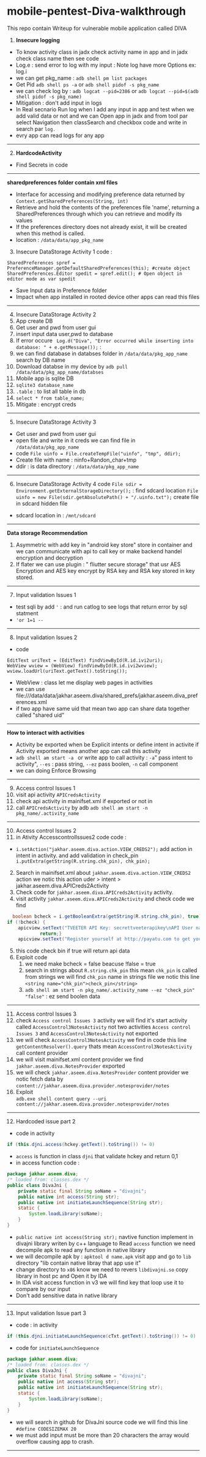 # mobile-pentest-Diva-walkthrough
This repo contain Writeup for vulnerable mobile application called DIVA
1. **Insecure logging**
- To know activity class in jadx check activity name in app and in jadx check class name then see code
-  Log.e : send error to log with my input : Note log have more Options ex: log.i 
- we can get pkg_name :  `adb shell pm list packages`
- Get Pid `adb shell ps -a` or `adb shell pidof -s pkg_name`
- we can check log by : `adb logcat --pid=2386`  or `adb logcat --pid=$(adb shell pidof -s pkg_name)`
- Mitigation : don't add input in logs
- In Real secnario Run log when I add any input in app and test when we add valid data or not and we can Open app in jadx and from tool par select Navigation then classSearch and checkbox code and write in search par `log.`
- evry app can read logs for any app
***
2. **HardcodeActivity**
- Find Secrets in code
***
**sharedpreferences folder contain xml files**
- Interface for accessing and modifying preference data returned by `Context.getSharedPreferences(String, int)` 
- Retrieve and hold the contents of the preferences file 'name', returning a SharedPreferences through which you can retrieve and modify its values
- If the preferences directory does not already exist, it will be created when this method is called.
- location : `/data/data/app_pkg_name` 

3. Insecure DataStorage Activity 1
code : 
```
SharedPreferences spref = PreferenceManager.getDefaultSharedPreferences(this); #create object
SharedPreferences.Editor spedit = spref.edit(); # Open object in editor mode as var spedit
```
- Save Input data in Preference folder
- Impact when app installed in rooted device other apps can read this files
***
4. Insecure DataStorage Activity 2
1. App create DB
2. Get user and pwd from user gui
3. insert input data user,pwd to database
4. If error occure ` Log.d("Diva", "Error occurred while inserting into database: " + e.getMessage());` :  
5. we can find database in databses folder in  `/data/data/pkg_app_name` search by DB name
6. Download databse in my device by `adb pull /data/data/pkg_app_name/databses`
7.  Mobile app is sqlite DB
8. `sqlite3 database_name`
9. `.table` : to list all table in db
10. `select * from table_name;` 
11. Mitigate : encrypt creds
***
5. Insecure DataStorage Activity 3
- Get user and pwd from user gui
- open file and write in it creds we can find file in `/data/data/pkg_app_name`
- code `File uinfo = File.createTempFile("uinfo", "tmp", ddir);`
- Create file with name : ninfo+Randon_char+tmp
- ddir : is data directory : `/data/data/pkg_app_name`
***
6.  Insecure DataStorage Activity 4
code
`File sdir = Environment.getExternalStorageDirectory();` : find sdcard location
`File uinfo = new File(sdir.getAbsolutePath() + "/.uinfo.txt");` create file in sdcard hidden file
- sdcard location in : `/mnt/sdcard` 
***
**Data storage Recommendation**
1. Asymmetric with add key in "android key store" store in container and we can communicate with api to call key or make backend handel encryption and decryption
2. If flater we can use plugin : " fliutter secure storage" that usr AES Encryption and AES key encrypt by RSA key and RSA key stored in key stored.
***
7. Input validation Issues 1
- test sqli by add `'` : and run catlog to see logs that return error by sql statment 
- `'or 1=1 --`
***
8. Input validation Issues 2
- code
```
EditText uriText = (EditText) findViewById(R.id.ivi2uri); 
WebView wview = (WebView) findViewById(R.id.ivi2wview);
wview.loadUrl(uriText.getText().toString());
```
- WebView : class let me display web pages in activities
- we can use file:///data/data/jakhar.aseem.diva/shared_prefs/jakhar.aseem.diva_preferences.xml
- if two app have same uid that mean two app can share data together called "shared uid"
***
**How to interact with activities**
- Activity be exported when be Explicit intents or define intent in activite if Activity  exported means another app can call this activity
- `adb shell am start -a ` or write app to call activity : `-a`"  pass intent to activity",  `--es` : pass string, `--ez` pass boolen, `-n`  call component
- we can doing Enforce Browsing
***
9. Access control Issues 1
1. visit api activity `APICredsActivity`
2. check api activity in mainifset.xml if exported or not in 
3. call `APICredsActivity` by adb `adb shell am start -n pkg_name/.activity_name` 
***
10. Access control Issues 2 
1. in Ativity AccesscontrolIssues2 code 
code :
- `i.setAction("jakhar.aseem.diva.action.VIEW_CREDS2");`  add action in intent in activity. and add validation in check_pin ` i.putExtra(getString(R.string.chk_pin), chk_pin);`
2. Search in mainifset.xml about `jakhar.aseem.diva.action.VIEW_CREDS2` action we notic this action  uder > intent > jakhar.aseem.diva.APICreds2Activity
3. Check code for `jakhar.aseem.diva.APICreds2Activity` activity. 
4. visit activity  `jakhar.aseem.diva.APICreds2Activity` and check code we find
```java
  boolean bcheck = i.getBooleanExtra(getString(R.string.chk_pin), true); // will check chk_pin if not found will make value true will be !Ture  = false
if (!bcheck) {
	apicview.setText("TVEETER API Key: secrettveeterapikey\nAPI User name: diva2\nAPI Password: p@ssword2");
            return;}
	apicview.setText("Register yourself at http://payatu.com to get your PIN and then login with that PIN!");
```
5. this code check bin if true will return api data
6. Exploit code 
	1. we need make bcheck = false beacuse !false = true
	2. search in strings about  `R.string.chk_pin` this mean  `chk_pin`  is called from strings we will find `chk_pin` name in strings file we notic this line                                                                      `<string name="chk_pin">check_pin</string>`
	3. `adb shell am start -n pkg_name/.activity_name --ez "check_pin" "false"` : ez send boolen data
***
11. Access control Issues 3
1. check `Access control Issues 3` activity we will find it's start activity called `AccessControl3NotesActivity` not two activities  `Access control Issues 3` and `AccessControl3NotesActivity` not exported
2. we will check `AccessControl3NotesActivity` we find in code this line `getContentResolver().query` thats mean `AccessControl3NotesActivity` call content provider
3. we will visit mainifset.xml content provider we find `jakhar.aseem.diva.NotesProvider` exported
4. we will check `jakhar.aseem.diva.NotesProvider` content provider we notic fetch data by `content://jakhar.aseem.diva.provider.notesprovider/notes`
5. Exploit                                                                                                                                   
`adb.exe shell content query --uri content://jakhar.aseem.diva.provider.notesprovider/notes`
***
12. Hardcoded issue part 2
- code in activity
```java
if (this.djni.access(hckey.getText().toString()) != 0)
```
- `access` is function in class `djni` that validate hckey and return 0,1
- in access function code :
```java
package jakhar.aseem.diva;
/* loaded from: classes.dex */
public class DivaJni {
    private static final String soName = "divajni";
    public native int access(String str);
    public native int initiateLaunchSequence(String str);
    static {
        System.loadLibrary(soName);
    }
}
``` 
- `public native int access(String str);` navtive function implement in divajni library writen by c++ language to Read `access` function we need decompile apk to read any function in native library 
- we will decompile apk by : `apktool d name.apk` visit app and go to `lib` directory "lib contain native libray that app use it"
- change directory to `x86` know we need to revers `libdivajni.so` copy library in host pc and Open it by IDA 
- In IDA visit access function in v3 we will find key that loop use it to compare by our input
- Don't add sensitive data in native library
***
13. Input validation Issue part 3
- code : in activity 
```java
if (this.djni.initiateLaunchSequence(cTxt.getText().toString()) != 0)
```

- code for `initiateLaunchSequence`
```java
package jakhar.aseem.diva;
/* loaded from: classes.dex */
public class DivaJni {
    private static final String soName = "divajni";
    public native int access(String str);
    public native int initiateLaunchSequence(String str);
    static {
        System.loadLibrary(soName);
    }
}
```
- we will search in github for  DivaJni source code we will find this line `#define CODESIZEMAX 20`
- we must add input must be more than 20 characters the array would overflow causing app to crash.
***
